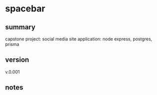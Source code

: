# spacebar

## summary

capstone project: social media site
application: node express, postgres, prisma

## version
v.0.001

## notes